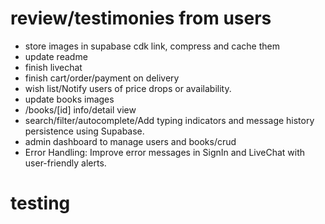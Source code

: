 # review/testimonies from users

- store images in supabase cdk link, compress and cache them
- update readme
- finish livechat
- finish cart/order/payment on delivery
- wish list/Notify users of price drops or availability.
- update books images
- /books/[id] info/detail view
- search/filter/autocomplete/Add typing indicators and message history persistence using Supabase.
- admin dashboard to manage users and books/crud
- Error Handling: Improve error messages in SignIn and LiveChat with user-friendly alerts.

# testing
